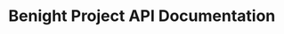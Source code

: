 <h1>Benight Project API Documentation</h1>
<!--<h2>This project is based on <a href="https://github.com/sahat/hackathon-starter/blob/master/README.md">Hackaton Starter</a></h2>
<p>So Read the Hackaton starter Doc if you dont understand the architecture</p>-->